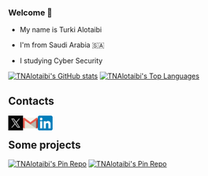 ### Welcome 👋

- My name is Turki Alotaibi
* I'm from Saudi Arabia 🇸🇦
+ I studying Cyber Security

[![TNAlotaibi's GitHub stats](https://github-readme-stats.vercel.app/api?username=TNAlotaibi&show_icons=true&hide_rank=true&text_bold=true&cache_seconds=86400&theme=radical)](https://github.com/TNAlotaibi)
[![TNAlotaibi's Top Languages](https://github-readme-stats.vercel.app/api/top-langs/?username=tnalotaibi&layout=donut&theme=radical)](https://github.com/TNAlotaibi)
<br/>

## Contacts

<a href="https://x.com/i_Noxz">
  <img align="left" alt="X" height="30px" src="https://raw.githubusercontent.com/TNAlotaibi/TNAlotaibi/main/Social-Icons/X.png" />
</a>
<a href="mailto:noxz12.f@gmail.com">
  <img align="left" alt="Gmail" height="30px" src="https://raw.githubusercontent.com/TNAlotaibi/TNAlotaibi/main/Social-Icons/gmail.svg" />
</a>
<a href="https://www.linkedin.com/in/turki-alotaibi-768418223/">
  <img align="left" alt="Linkedin" height="30px" src="https://raw.githubusercontent.com/TNAlotaibi/TNAlotaibi/main/Social-Icons/LinkedIn.webp" />
</a>

<br/>

## Some projects
[![TNAlotaibi's Pin Repo](https://github-readme-stats.vercel.app/api/pin/?username=tnalotaibi&repo=TNASec&show_owner=true&layout=compact&theme=radical)](https://github.com/TNAlotaibi/TNASec)
[![TNAlotaibi's Pin Repo](https://github-readme-stats.vercel.app/api/pin/?username=tnalotaibi&repo=Social-Engineering&show_owner=true&layout=compact&theme=radical)](https://github.com/TNAlotaibi/Social-Engineering)

